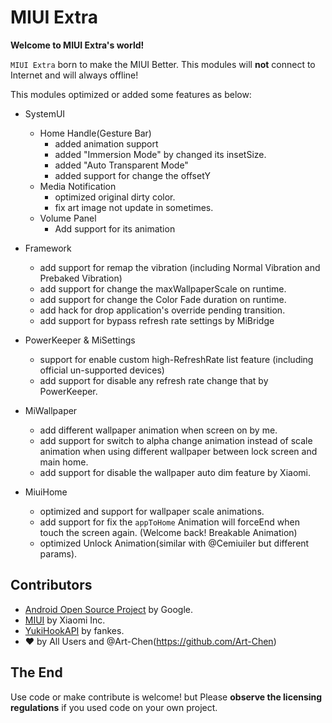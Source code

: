 # MIUI Extra

**Welcome to MIUI Extra's world!**

`MIUI Extra` born to make the MIUI Better. This modules will **not** connect to Internet and will always offline!

This modules optimized or added some features as below:
- SystemUI
  - Home Handle(Gesture Bar)
    - added animation support
    - added "Immersion Mode" by changed its insetSize.
    - added "Auto Transparent Mode"
    - added support for change the offsetY
  - Media Notification
    - optimized original dirty color.
    - fix art image not update in sometimes.
  - Volume Panel
    - Add support for its animation

- Framework
  - add support for remap the vibration (including Normal Vibration and Prebaked Vibration)
  - add support for change the maxWallpaperScale on runtime.
  - add support for change the Color Fade duration on runtime.
  - add hack for drop application's override pending transition.
  - add support for bypass refresh rate settings by MiBridge

- PowerKeeper & MiSettings
  - support for enable custom high-RefreshRate list feature (including official un-supported devices)
  - add support for disable any refresh rate change that by PowerKeeper.

- MiWallpaper
  - add different wallpaper animation when screen on by me.
  - add support for switch to alpha change animation instead of scale animation when using different wallpaper between lock screen and main home.
  - add support for disable the wallpaper auto dim feature by Xiaomi.

- MiuiHome
  - optimized and support for wallpaper scale animations.
  - add support for fix the `appToHome` Animation will forceEnd when touch the screen again. (Welcome back! Breakable Animation)
  - optimized Unlock Animation(similar with @Cemiuiler but different params).


## Contributors
- [Android Open Source Project](https://cs.android.com) by Google.
- [MIUI](https://miui.com) by Xiaomi Inc.
- [YukiHookAPI](https://github.com/fankes/YukiHookAPI) by fankes.
- ❤ by All Users and @Art-Chen(https://github.com/Art-Chen)

## The End
Use code or make contribute is welcome! but Please **observe the licensing regulations** if you used code on your own project.
